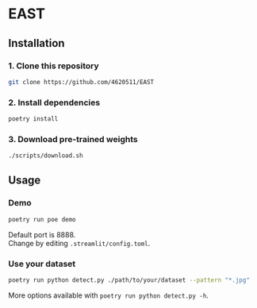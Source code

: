 # EAST

## Installation

### 1. Clone this repository

```bash
git clone https://github.com/4620511/EAST
```

### 2. Install dependencies

```bash
poetry install
```

### 3. Download pre-trained weights

```bash
./scripts/download.sh
```

## Usage

### Demo

```bash
poetry run poe demo
```

Default port is 8888.  
Change by editing `.streamlit/config.toml`.

### Use your dataset

```bash
poetry run python detect.py ./path/to/your/dataset --pattern "*.jpg"
```

More options available with `poetry run python detect.py -h`.
